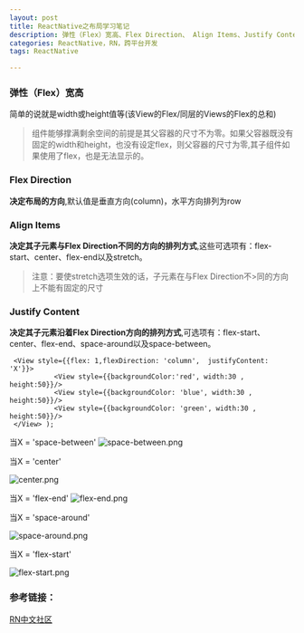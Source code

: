 ```yaml
---
layout: post
title: ReactNative之布局学习笔记
description: 弹性（Flex）宽高、Flex Direction、 Align Items、Justify Content
categories: ReactNative，RN，跨平台开发
tags: ReactNative

---
```

### 弹性（Flex）宽高

简单的说就是width或height值等(该View的Flex/同层的Views的Flex的总和)

>组件能够撑满剩余空间的前提是其父容器的尺寸不为零。如果父容器既没有固定的width和height，也没有设定flex，则父容器的尺寸为零,其子组件如果使用了flex，也是无法显示的。

### Flex Direction

**决定布局的方向**,默认值是垂直方向(column)，水平方向排列为row

### Align Items

**决定其子元素与Flex Direction不同的方向的排列方式**,这些可选项有：flex-start、center、flex-end以及stretch。

>注意：要使stretch选项生效的话，子元素在与Flex Direction不>同的方向上不能有固定的尺寸

### Justify Content

**决定其子元素沿着Flex Direction方向的排列方式**,可选项有：flex-start、center、flex-end、space-around以及space-between。

```
 <View style={{flex: 1,flexDirection: 'column',  justifyContent: 'X'}}>
           <View style={{backgroundColor:'red', width:30 , height:50}}/>
           <View style={{backgroundColor: 'blue', width:30 , height:50}}/>
           <View style={{backgroundColor: 'green', width:30 , height:50}}/>
 </View> );
```
当X = 'space-between'
![space-between.png](http://upload-images.jianshu.io/upload_images/157410-c4a3d81fd0b1cf17.png?imageMogr2/auto-orient/strip%7CimageView2/2/w/310)

当X = 'center'

![center.png](http://upload-images.jianshu.io/upload_images/157410-b3d523f4f22620f3.png?imageMogr2/auto-orient/strip%7CimageView2/2/w/310)

当X = 'flex-end'
![flex-end.png](http://upload-images.jianshu.io/upload_images/157410-9b07c2662ef08072.png?imageMogr2/auto-orient/strip%7CimageView2/2/w/310)

当X = 'space-around'

![space-around.png](http://upload-images.jianshu.io/upload_images/157410-22d913ada8a070c5.png?imageMogr2/auto-orient/strip%7CimageView2/2/w/310)

当X = 'flex-start'

![flex-start.png](http://upload-images.jianshu.io/upload_images/157410-45aab586559567af.png?imageMogr2/auto-orient/strip%7CimageView2/2/w/310)

### 参考链接：
[RN中文社区](http://reactnative.cn/docs/0.42/layout-with-flexbox.html#content)

